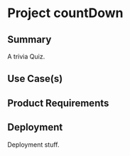 # Project countDown

## Summary
A trivia Quiz.

## Use Case(s)


## Product Requirements


## Deployment
Deployment stuff.


